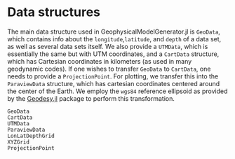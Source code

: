 # Data structures

The main data structure used in GeophysicalModelGenerator.jl is `GeoData`, which contains info about the `longitude`,`latitude`, and `depth` of a data set, as well as several data sets itself.
We also provide a `UTMData`, which is essentially the same but with UTM coordinates, and a `CartData` structure, which has Cartesian coordinates in kilometers (as used in many geodynamic codes). If one wishes to transfer `GeoData` to `CartData`, one needs to provide a `ProjectionPoint`.
For plotting, we transfer this into the `ParaviewData` structure, which has cartesian coordinates centered around the center of the Earth. We employ the `wgs84` reference ellipsoid as provided by the [Geodesy.jl](https://github.com/JuliaGeo/Geodesy.jl) package to perform this transformation. 

```@docs
GeoData
CartData
UTMData
ParaviewData
LonLatDepthGrid
XYZGrid
ProjectionPoint
```